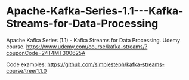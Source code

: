 # Apache-Kafka-Series-1.1---Kafka-Streams-for-Data-Processing
Apache Kafka Series (1.1) - Kafka Streams for Data Processing. 
Udemy course.   https://www.udemy.com/course/kafka-streams/?couponCode=24T4MT300625A

Code examples: https://github.com/simplesteph/kafka-streams-course/tree/1.1.0
